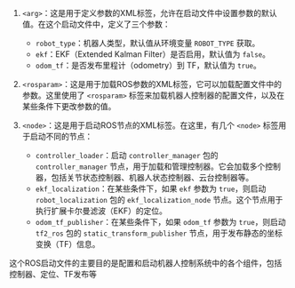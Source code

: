 1. `<arg>`：这是用于定义参数的XML标签，允许在启动文件中设置参数的默认值。在这个启动文件中，定义了三个参数：
   - `robot_type`：机器人类型，默认值从环境变量 `ROBOT_TYPE` 获取。
   - `ekf`：EKF（Extended Kalman Filter）是否启用，默认值为 `false`。
   - `odom_tf`：是否发布里程计（odometry）到 TF，默认值为 `true`。

2. `<rosparam>`：这是用于加载ROS参数的XML标签，它可以加载配置文件中的参数。这里使用了 `<rosparam>` 标签来加载机器人控制器的配置文件，以及在某些条件下更改参数的值。

3. `<node>`：这是用于启动ROS节点的XML标签。在这里，有几个 `<node>` 标签用于启动不同的节点：
   - `controller_loader`：启动 `controller_manager` 包的 `controller_manager` 节点，用于加载和管理控制器。它会加载多个控制器，包括关节状态控制器、机器人状态控制器、云台控制器等。
   - `ekf_localization`：在某些条件下，如果 `ekf` 参数为 `true`，则启动 `robot_localization` 包的 `ekf_localization_node` 节点。这个节点用于执行扩展卡尔曼滤波（EKF）的定位。
   - `odom_tf_publisher`：在某些条件下，如果 `odom_tf` 参数为 `true`，则启动 `tf2_ros` 包的 `static_transform_publisher` 节点，用于发布静态的坐标变换（TF）信息。

这个ROS启动文件的主要目的是配置和启动机器人控制系统中的各个组件，包括控制器、定位、TF发布等